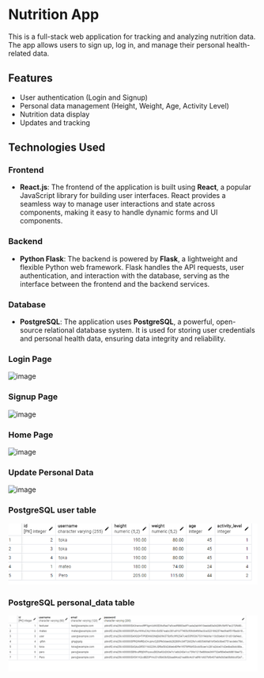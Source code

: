 # Nutrition App

This is a full-stack web application for tracking and analyzing nutrition data. The app allows users to sign up, log in, and manage their personal health-related data.


## Features
- User authentication (Login and Signup)
- Personal data management (Height, Weight, Age, Activity Level)
- Nutrition data display
- Updates and tracking

## Technologies Used

### Frontend
- **React.js**: The frontend of the application is built using **React**, a popular JavaScript library for building user interfaces. React provides a seamless way to manage user interactions and state across components, making it easy to handle dynamic forms and UI components.

### Backend
- **Python Flask**: The backend is powered by **Flask**, a lightweight and flexible Python web framework. Flask handles the API requests, user authentication, and interaction with the database, serving as the interface between the frontend and the backend services.
  
### Database
- **PostgreSQL**: The application uses **PostgreSQL**, a powerful, open-source relational database system. It is used for storing user credentials and personal health data, ensuring data integrity and reliability.


### Login Page
![image](https://github.com/user-attachments/assets/0b41ddac-4775-4058-8a92-ceb65c629aca)

### Signup Page
![image](https://github.com/user-attachments/assets/9feba5a2-ab8f-47c5-be20-ee3a49237a18)

### Home Page
![image](https://github.com/user-attachments/assets/ec63e262-2ad4-4adf-afb0-34386a334dec)

### Update Personal Data
![image](https://github.com/user-attachments/assets/790b5cff-2789-47f9-b72d-17ae1f5c1e06)



### PostgreSQL user table
![alt text](image-5.png)

### PostgreSQL personal_data table
![alt text](image-4.png)
